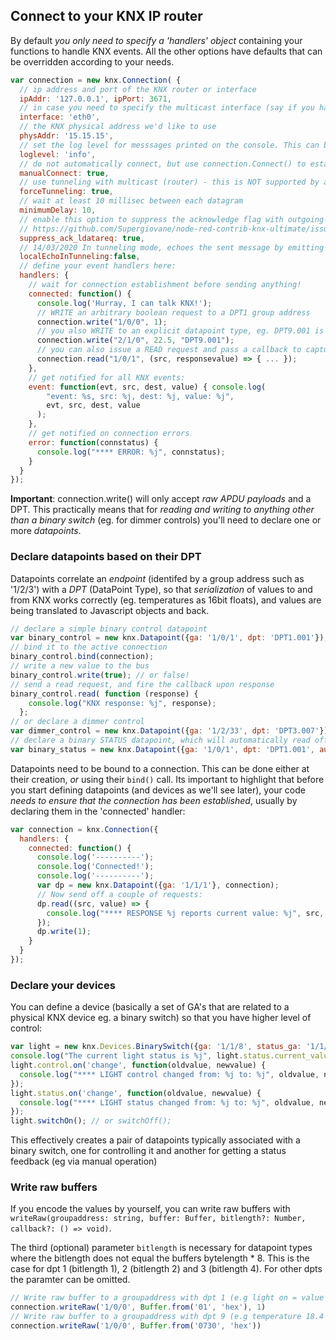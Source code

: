 ## Connect to your KNX IP router

By default *you only need to specify a 'handlers' object* containing your functions to handle KNX events. All the other options have defaults that can be overridden according to your needs.


```js
var connection = new knx.Connection( {
  // ip address and port of the KNX router or interface
  ipAddr: '127.0.0.1', ipPort: 3671,
  // in case you need to specify the multicast interface (say if you have more than one)
  interface: 'eth0',
  // the KNX physical address we'd like to use
  physAddr: '15.15.15',
  // set the log level for messsages printed on the console. This can be 'error', 'warn', 'info' (default), 'debug', or 'trace'.
  loglevel: 'info',
  // do not automatically connect, but use connection.Connect() to establish connection
  manualConnect: true,  
  // use tunneling with multicast (router) - this is NOT supported by all routers! See README-resilience.md
  forceTunneling: true,
  // wait at least 10 millisec between each datagram
  minimumDelay: 10,
  // enable this option to suppress the acknowledge flag with outgoing L_Data.req requests. LoxOne needs this
  // https://github.com/Supergiovane/node-red-contrib-knx-ultimate/issues/78, some receivers cannot handle a ack request, spec makes no difference
  suppress_ack_ldatareq: true,
  // 14/03/2020 In tunneling mode, echoes the sent message by emitting a new emitEvent, so other object with same group address, can receive the sent message. Default is false.
  localEchoInTunneling:false,
  // define your event handlers here:
  handlers: {
    // wait for connection establishment before sending anything!
    connected: function() {
      console.log('Hurray, I can talk KNX!');
      // WRITE an arbitrary boolean request to a DPT1 group address
      connection.write("1/0/0", 1);
      // you also WRITE to an explicit datapoint type, eg. DPT9.001 is temperature Celcius
      connection.write("2/1/0", 22.5, "DPT9.001");
      // you can also issue a READ request and pass a callback to capture the response
      connection.read("1/0/1", (src, responsevalue) => { ... });
    },
    // get notified for all KNX events:
    event: function(evt, src, dest, value) { console.log(
        "event: %s, src: %j, dest: %j, value: %j",
        evt, src, dest, value
      );
    },
    // get notified on connection errors
    error: function(connstatus) {
      console.log("**** ERROR: %j", connstatus);
    }
  }
});
```

**Important**: connection.write() will only accept *raw APDU payloads* and a DPT.
This practically means that for *reading and writing to anything other than a binary
switch* (eg. for dimmer controls) you'll need to declare one or more *datapoints*.

### Declare datapoints based on their DPT

Datapoints correlate an *endpoint* (identifed by a group address such as '1/2/3')
with a *DPT* (DataPoint Type), so that *serialization* of values to and from KNX
works correctly (eg. temperatures as 16bit floats), and values are being translated
to Javascript objects and back.

```js
// declare a simple binary control datapoint
var binary_control = new knx.Datapoint({ga: '1/0/1', dpt: 'DPT1.001'});
// bind it to the active connection
binary_control.bind(connection);
// write a new value to the bus
binary_control.write(true); // or false!
// send a read request, and fire the callback upon response
binary_control.read( function (response) {
    console.log("KNX response: %j", response);
  };
// or declare a dimmer control
var dimmer_control = new knx.Datapoint({ga: '1/2/33', dpt: 'DPT3.007'});
// declare a binary STATUS datapoint, which will automatically read off its value
var binary_status = new knx.Datapoint({ga: '1/0/1', dpt: 'DPT1.001', autoread: true});
```

Datapoints need to be bound to a connection. This can be done either at their
creation, *or* using their `bind()` call. Its important to highlight that before
you start defining datapoints (and devices as we'll see later), your code
*needs to ensure that the connection has been established*, usually by declaring them in the 'connected' handler:

```js
var connection = knx.Connection({
  handlers: {
    connected: function() {
      console.log('----------');
      console.log('Connected!');
      console.log('----------');
      var dp = new knx.Datapoint({ga: '1/1/1'}, connection);
      // Now send off a couple of requests:
      dp.read((src, value) => {
        console.log("**** RESPONSE %j reports current value: %j", src, value);
      });
      dp.write(1);
    }
  }
});
```

### Declare your devices

You can define a device (basically a set of GA's that are related to a
physical KNX device eg. a binary switch) so that you have higher level of control:

```js
var light = new knx.Devices.BinarySwitch({ga: '1/1/8', status_ga: '1/1/108'}, connection);
console.log("The current light status is %j", light.status.current_value);
light.control.on('change', function(oldvalue, newvalue) {
  console.log("**** LIGHT control changed from: %j to: %j", oldvalue, newvalue);
});
light.status.on('change', function(oldvalue, newvalue) {
  console.log("**** LIGHT status changed from: %j to: %j", oldvalue, newvalue);
});
light.switchOn(); // or switchOff();
```

This effectively creates a pair of datapoints typically associated with a binary
switch, one for controlling it and another for getting a status feedback (eg via
manual operation)

### Write raw buffers

If you encode the values by yourself, you can write raw buffers with `writeRaw(groupaddress: string, buffer: Buffer, bitlength?: Number, callback?: () => void)`.

The third (optional) parameter `bitlength` is necessary for datapoint types
where the bitlength does not equal the buffers bytelength * 8.
This is the case for dpt 1 (bitlength 1), 2 (bitlength 2) and 3 (bitlength 4).
For other dpts the paramter can be omitted.

```js
// Write raw buffer to a groupaddress with dpt 1 (e.g light on = value true = Buffer<01>) with a bitlength of 1
connection.writeRaw('1/0/0', Buffer.from('01', 'hex'), 1)
// Write raw buffer to a groupaddress with dpt 9 (e.g temperature 18.4 °C = Buffer<0730>) without bitlength
connection.writeRaw('1/0/0', Buffer.from('0730', 'hex'))
```
